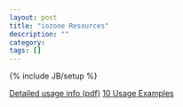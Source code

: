 ```yaml
---
layout: post
title: "iozone Resources"
description: ""
category: 
tags: []
---
```

{% include JB/setup %}

[Detailed usage info (pdf)](http://www.iozone.org/docs/IOzone_msword_98.pdf)
[10 Usage Examples](http://www.thegeekstuff.com/2011/05/iozone-examples)

